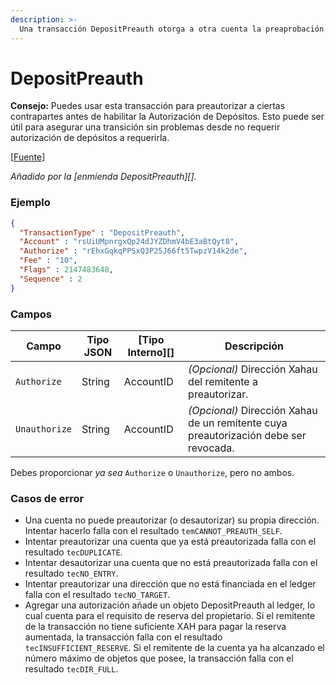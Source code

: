 ```yaml
---
description: >-
  Una transacción DepositPreauth otorga a otra cuenta la preaprobación para entregar pagos al remitente de esta transacción.
---
```


# DepositPreauth

**Consejo:** Puedes usar esta transacción para preautorizar a ciertas contrapartes antes de habilitar la Autorización de Depósitos. Esto puede ser útil para asegurar una transición sin problemas desde no requerir autorización de depósitos a requerirla.

\[[Fuente](https://github.com/Xahau/xahaud/blob/dev/src/ripple/app/tx/impl/URIToken.cpp)]

_Añadido por la \[enmienda DepositPreauth]\[]._

### Ejemplo

```json
{
  "TransactionType" : "DepositPreauth",
  "Account" : "rsUiUMpnrgxQp24dJYZDhmV4bE3aBtQyt8",
  "Authorize" : "rEhxGqkqPPSxQ3P25J66ft5TwpzV14k2de",
  "Fee" : "10",
  "Flags" : 2147483648,
  "Sequence" : 2
}
```

### Campos

| Campo         | Tipo JSON | \[Tipo Interno]\[] | Descripción                                                                      |
| ------------- | --------- | ------------------- | -------------------------------------------------------------------------------- |
| `Authorize`   | String    | AccountID           | _(Opcional)_ Dirección Xahau del remitente a preautorizar.                        |
| `Unauthorize` | String    | AccountID           | _(Opcional)_ Dirección Xahau de un remitente cuya preautorización debe ser revocada. |

Debes proporcionar _ya sea_ `Authorize` o `Unauthorize`, pero no ambos.

### Casos de error

* Una cuenta no puede preautorizar (o desautorizar) su propia dirección. Intentar hacerlo falla con el resultado `temCANNOT_PREAUTH_SELF`.
* Intentar preautorizar una cuenta que ya está preautorizada falla con el resultado `tecDUPLICATE`.
* Intentar desautorizar una cuenta que no está preautorizada falla con el resultado `tecNO_ENTRY`.
* Intentar preautorizar una dirección que no está financiada en el ledger falla con el resultado `tecNO_TARGET`.
* Agregar una autorización añade un objeto DepositPreauth al ledger, lo cual cuenta para el requisito de reserva del propietario. Si el remitente de la transacción no tiene suficiente XAH para pagar la reserva aumentada, la transacción falla con el resultado `tecINSUFFICIENT_RESERVE`. Si el remitente de la cuenta ya ha alcanzado el número máximo de objetos que posee, la transacción falla con el resultado `tecDIR_FULL`.
